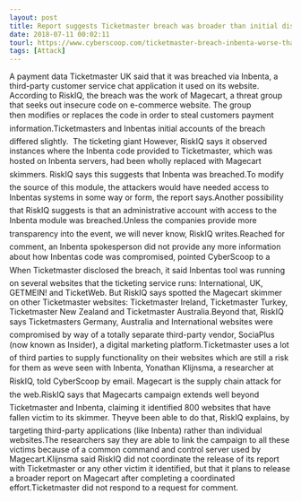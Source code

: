 ```yaml
---
layout: post
title: Report suggests Ticketmaster breach was broader than initial disclosure
date: 2018-07-11 00:02:11
tourl: https://www.cyberscoop.com/ticketmaster-breach-inbenta-worse-than-we-thought/?category_news=technology
tags: [Attack]
---
```

A payment data Ticketmaster UK said that it was breached via Inbenta, a third-party customer service chat application it used on its website. According to RiskIQ, the breach was the work of Magecart, a threat group that seeks out insecure code on e-commerce website. The group then modifies or replaces the code in order to steal customers payment information.Ticketmasters and Inbentas initial accounts of the breach differed slightly.  The ticketing giant However, RiskIQ says it observed instances where the Inbenta code provided to Ticketmaster, which was hosted on Inbenta servers, had been wholly replaced with Magecart skimmers. RiskIQ says this suggests that Inbenta was breached.To modify the source of this module, the attackers would have needed access to Inbentas systems in some way or form, the report says.Another possibility that RiskIQ suggests is that an administrative account with access to the Inbenta module was breached.Unless the companies provide more transparency into the event, we will never know, RiskIQ writes.Reached for comment, an Inbenta spokesperson did not provide any more information about how Inbentas code was compromised, pointed CyberScoop to a When Ticketmaster disclosed the breach, it said Inbentas tool was running on several websites that the ticketing service runs: International, UK, GETMEIN! and TicketWeb. But RiskIQ says spotted the Magecart skimmer on other Ticketmaster websites: Ticketmaster Ireland, Ticketmaster Turkey, Ticketmaster New Zealand and Ticketmaster Australia.Beyond that, RiskIQ says Ticketmasters Germany, Australia and International websites were compromised by way of a totally separate third-party vendor, SociaPlus (now known as Insider), a digital marketing platform.Ticketmaster uses a lot of third parties to supply functionality on their websites which are still a risk for them as weve seen with Inbenta, Yonathan Klijnsma, a researcher at RiskIQ, told CyberScoop by email. Magecart is the supply chain attack for the web.RiskIQ says that Magecarts campaign extends well beyond Ticketmaster and Inbenta, claiming it identified 800 websites that have fallen victim to its skimmer. Theyve been able to do that, RiskIQ explains, by targeting third-party applications (like Inbenta) rather than individual websites.The researchers say they are able to link the campaign to all these victims because of a common command and control server used by Magecart.Klijnsma said RiskIQ did not coordinate the release of its report with Ticketmaster or any other victim it identified, but that it plans to release a broader report on Magecart after completing a coordinated effort.Ticketmaster did not respond to a request for comment.